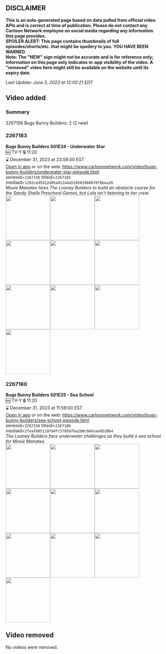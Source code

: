 ## DISCLAIMER
**This is an auto-generated page based on data pulled from official video APIs and is correct at time of publication. Please do not contact any Cartoon Network employee on social media regarding any information this page provides.**  
**SPOILER ALERT: This page contains thumbnails of full episodes/shorts/etc. that might be spoilery to you. YOU HAVE BEEN WARNED.**  
**Note: The "NEW" sign might not be accurate and is for reference only; information on this page only indicates in-app visibility of the video. A "removed" video here might still be available on the website until its expiry date.**  

_Last Update: June 5, 2023 at 12:00:21 EDT_
## Video added
### Summary
2267156 Bugs Bunny Builders: 2 (2 new)  
### 2267183
**Bugs Bunny Builders S01E24 - Underwater Star**  
🆕 TV-Y 🔒 11:20  
⌛ December 31, 2023 at 23:59:00 EST  
[Open in app](https://cnvideo.sercomkc.org/redirector.html?type=cnapp&seriesid=1000000000093702&titleid=2267183&mediaid=1292ced5d12d85a412a4a5105610b8bf8f6bea26) or on the web: https://www.cartoonnetwork.com/video/bugs-bunny-builders/underwater-star-episode.html  
seriesid=`2267156` titleid=`2267183` mediaid=`1292ced5d12d85a412a4a5105610b8bf8f6bea26`  
_Moxie Manatee hires The Looney Builders to build an obstacle course for the Sandy Shells Preschool Games, but Lola isn't listening to her crew._  
<a href="https://s3.amazonaws.com/cartoonorchestrator/2267183_001_1280x720.jpg"><img src="https://s3.amazonaws.com/cartoonorchestrator/2267183_001_640x360.jpg" height="144px" /></a><a href="https://s3.amazonaws.com/cartoonorchestrator/2267183_002_1280x720.jpg"><img src="https://s3.amazonaws.com/cartoonorchestrator/2267183_002_640x360.jpg" height="144px" /></a><a href="https://s3.amazonaws.com/cartoonorchestrator/2267183_003_1280x720.jpg"><img src="https://s3.amazonaws.com/cartoonorchestrator/2267183_003_640x360.jpg" height="144px" /></a><a href="https://s3.amazonaws.com/cartoonorchestrator/2267183_004_1280x720.jpg"><img src="https://s3.amazonaws.com/cartoonorchestrator/2267183_004_640x360.jpg" height="144px" /></a><a href="https://s3.amazonaws.com/cartoonorchestrator/2267183_005_1280x720.jpg"><img src="https://s3.amazonaws.com/cartoonorchestrator/2267183_005_640x360.jpg" height="144px" /></a><a href="https://s3.amazonaws.com/cartoonorchestrator/2267183_006_1280x720.jpg"><img src="https://s3.amazonaws.com/cartoonorchestrator/2267183_006_640x360.jpg" height="144px" /></a><a href="https://s3.amazonaws.com/cartoonorchestrator/2267183_007_1280x720.jpg"><img src="https://s3.amazonaws.com/cartoonorchestrator/2267183_007_640x360.jpg" height="144px" /></a><a href="https://s3.amazonaws.com/cartoonorchestrator/2267183_008_1280x720.jpg"><img src="https://s3.amazonaws.com/cartoonorchestrator/2267183_008_640x360.jpg" height="144px" /></a><a href="https://s3.amazonaws.com/cartoonorchestrator/2267183_009_1280x720.jpg"><img src="https://s3.amazonaws.com/cartoonorchestrator/2267183_009_640x360.jpg" height="144px" /></a><a href="https://s3.amazonaws.com/cartoonorchestrator/2267183_010_1280x720.jpg"><img src="https://s3.amazonaws.com/cartoonorchestrator/2267183_010_640x360.jpg" height="144px" /></a>
### 2267180
**Bugs Bunny Builders S01E25 - Sea School**  
🆕 TV-Y 🔒 11:20  
⌛ December 31, 2023 at 11:59:00 EST  
[Open in app](https://cnvideo.sercomkc.org/redirector.html?type=cnapp&seriesid=1000000000093702&titleid=2267180&mediaid=2feaf605119f04fc57056f6a2b0c949cee8520b4) or on the web: https://www.cartoonnetwork.com/video/bugs-bunny-builders/sea-school-episode.html  
seriesid=`2267156` titleid=`2267180` mediaid=`2feaf605119f04fc57056f6a2b0c949cee8520b4`  
_The Looney Builders face underwater challenges as they build a sea school for Moxie Manatee._  
<a href="https://s3.amazonaws.com/cartoonorchestrator/2267180_001_1280x720.jpg"><img src="https://s3.amazonaws.com/cartoonorchestrator/2267180_001_640x360.jpg" height="144px" /></a><a href="https://s3.amazonaws.com/cartoonorchestrator/2267180_002_1280x720.jpg"><img src="https://s3.amazonaws.com/cartoonorchestrator/2267180_002_640x360.jpg" height="144px" /></a><a href="https://s3.amazonaws.com/cartoonorchestrator/2267180_003_1280x720.jpg"><img src="https://s3.amazonaws.com/cartoonorchestrator/2267180_003_640x360.jpg" height="144px" /></a><a href="https://s3.amazonaws.com/cartoonorchestrator/2267180_004_1280x720.jpg"><img src="https://s3.amazonaws.com/cartoonorchestrator/2267180_004_640x360.jpg" height="144px" /></a><a href="https://s3.amazonaws.com/cartoonorchestrator/2267180_005_1280x720.jpg"><img src="https://s3.amazonaws.com/cartoonorchestrator/2267180_005_640x360.jpg" height="144px" /></a><a href="https://s3.amazonaws.com/cartoonorchestrator/2267180_006_1280x720.jpg"><img src="https://s3.amazonaws.com/cartoonorchestrator/2267180_006_640x360.jpg" height="144px" /></a><a href="https://s3.amazonaws.com/cartoonorchestrator/2267180_007_1280x720.jpg"><img src="https://s3.amazonaws.com/cartoonorchestrator/2267180_007_640x360.jpg" height="144px" /></a><a href="https://s3.amazonaws.com/cartoonorchestrator/2267180_008_1280x720.jpg"><img src="https://s3.amazonaws.com/cartoonorchestrator/2267180_008_640x360.jpg" height="144px" /></a><a href="https://s3.amazonaws.com/cartoonorchestrator/2267180_009_1280x720.jpg"><img src="https://s3.amazonaws.com/cartoonorchestrator/2267180_009_640x360.jpg" height="144px" /></a><a href="https://s3.amazonaws.com/cartoonorchestrator/2267180_010_1280x720.jpg"><img src="https://s3.amazonaws.com/cartoonorchestrator/2267180_010_640x360.jpg" height="144px" /></a>
## Video removed
No videos were removed.  
